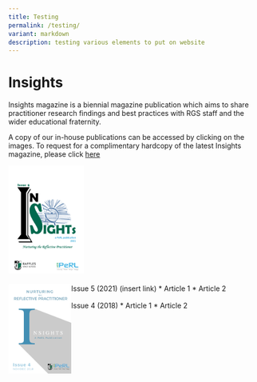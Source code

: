 ```yaml
---
title: Testing
permalink: /testing/
variant: markdown
description: testing various elements to put on website
---
```

# Insights 
Insights magazine is a biennial magazine publication which aims to share practitioner research findings and best practices with RGS staff and the wider educational fraternity.

A copy of our in-house publications can be accessed by clicking on the images. To request for a complimentary hardcopy of the latest Insights magazine, please click [here](https://docs.google.com/forms/d/e/1FAIpQLSfDl4vV7llMZwQXm0aOMw9flvkLZJOhtk3rGtmEIKUAgGVOFQ/viewf)

<img src="/images/2021_insight__1_.png" style="width:30%" align="left">
<br> <br>
<br> <br>
<br> <br>
<br> <br>
<br> <br>
<br> <br>
<br> <br>
Issue 5 (2021)  (insert link)
* Article 1
* Article 2

<img src="/images/Insights/2018%20insights.png" style="width:25%" align="left">
<br><br>
Issue 4 (2018)
* Article 1
* Article 2